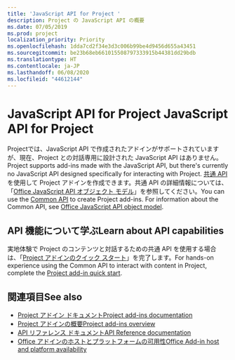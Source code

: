 ```yaml
---
title: 'JavaScript API for Project '
description: Project の JavaScript API の概要
ms.date: 07/05/2019
ms.prod: project
localization_priority: Priority
ms.openlocfilehash: 1dda7cd2f34e3d3c006b99be4d9456d655a43451
ms.sourcegitcommit: be23b68eb661015508797333915b44381dd29bdb
ms.translationtype: HT
ms.contentlocale: ja-JP
ms.lasthandoff: 06/08/2020
ms.locfileid: "44612144"
---
```

# <a name="javascript-api-for-project"></a><span data-ttu-id="73ff5-103">JavaScript API for Project </span><span class="sxs-lookup"><span data-stu-id="73ff5-103">JavaScript API for Project</span></span>

<span data-ttu-id="73ff5-104">Projectでは、JavaScript API で作成されたアドインがサポートされていますが、現在、Project との対話専用に設計された JavaScript API はありません。</span><span class="sxs-lookup"><span data-stu-id="73ff5-104">Project supports add-ins made with the JavaScript API, but there's currently no JavaScript API designed specifically for interacting with Project.</span></span> <span data-ttu-id="73ff5-105">[共通 API](/javascript/api/office)を使用して Project アドインを作成できます。共通 API の詳細情報については、「[Office JavaScript API オブジェクト モデル](../../develop/office-javascript-api-object-model.md)」を参照してください。</span><span class="sxs-lookup"><span data-stu-id="73ff5-105">You can use the [Common API](/javascript/api/office) to create Project add-ins. For information about the Common API, see [Office JavaScript API object model](../../develop/office-javascript-api-object-model.md).</span></span> 

## <a name="learn-about-api-capabilities"></a><span data-ttu-id="73ff5-106">API 機能について学ぶ</span><span class="sxs-lookup"><span data-stu-id="73ff5-106">Learn about API capabilities</span></span>

<span data-ttu-id="73ff5-107">実地体験で Project のコンテンツと対話するための共通 API を使用する場合は、「[Project アドインのクイック スタート](../../quickstarts/project-quickstart.md)」を完了します。</span><span class="sxs-lookup"><span data-stu-id="73ff5-107">For hands-on experience using the Common API to interact with content in Project, complete the [Project add-in quick start](../../quickstarts/project-quickstart.md).</span></span> 

## <a name="see-also"></a><span data-ttu-id="73ff5-108">関連項目</span><span class="sxs-lookup"><span data-stu-id="73ff5-108">See also</span></span>

- [<span data-ttu-id="73ff5-109">Project アドイン ドキュメント</span><span class="sxs-lookup"><span data-stu-id="73ff5-109">Project add-ins documentation</span></span>](../../project/index.md)
- [<span data-ttu-id="73ff5-110">Project アドインの概要</span><span class="sxs-lookup"><span data-stu-id="73ff5-110">Project add-ins overview</span></span>](../../project/project-add-ins.md)
- [<span data-ttu-id="73ff5-111">API リファレンス ドキュメント</span><span class="sxs-lookup"><span data-stu-id="73ff5-111">API Reference documentation</span></span>](../javascript-api-for-office.md)
- [<span data-ttu-id="73ff5-112">Office アドインのホストとプラットフォームの可用性</span><span class="sxs-lookup"><span data-stu-id="73ff5-112">Office Add-in host and platform availability</span></span>](../../overview/office-add-in-availability.md)